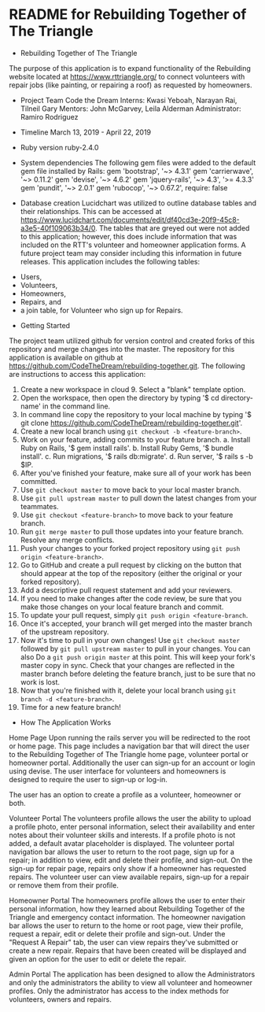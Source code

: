 # README for Rebuilding Together of The Triangle


* Rebuilding Together of The Triangle

The purpose of this application is to expand functionality of the Rebuilding
website located at https://www.rttriangle.org/ to connect volunteers with repair
jobs (like painting, or repairing a roof) as requested by homeowners.


* Project Team
Code the Dream Interns: Kwasi Yeboah, Narayan Rai, Tilneil Gary
Mentors: John McGarvey, Leila Alderman
Administrator: Ramiro Rodriguez


* Timeline
March 13, 2019 - April 22, 2019


* Ruby version
ruby-2.4.0


* System dependencies
The following gem files were added to the default gem file installed by Rails: 
gem 'bootstrap', '~> 4.3.1'
gem 'carrierwave', '~> 0.11.2'
gem 'devise', '~> 4.6.2'
gem 'jquery-rails', '~> 4.3', '>= 4.3.3'
gem 'pundit', '~> 2.0.1'
gem 'rubocop', '~> 0.67.2', require: false


* Database creation
Lucidchart was utilized to outline database tables and their relationships. This
can be accessed at https://www.lucidchart.com/documents/edit/df40cd3e-20f9-45c8-a3e5-40f109063b34/0. 
The tables that are greyed out were not added to this application; however, this 
does include information that was included on the RTT's volunteer and homeowner
application forms. A future project team may consider including this information
in future releases. This application includes the following tables:
- Users,
- Volunteers, 
- Homeowners, 
- Repairs, and
- a join table, for Volunteer who sign up for Repairs.


* Getting Started

The project team utilized github for version control and created forks of this
repository and merge changes into the master. The repository for this application
is available on github at https://github.com/CodeTheDream/rebuilding-together.git.
The following are instructions to access this application: 
1. Create a new workspace in cloud 9. Select a "blank" template option. 
2. Open the workspace, then open the directory by typing '$ cd directory-name'
   in the command line.
3. In command line copy the repository to your local machine by typing '$ git clone
   https://github.com/CodeTheDream/rebuilding-together.git'. 
4. Create a new local branch using `git checkout -b <feature-branch>`.
5. Work on your feature, adding commits to your feature branch.
    a. Install Ruby on Rails, '$ gem install rails'. 
    b. Install Ruby Gems, '$ bundle install'.
    c. Run migrations, '$ rails db:migrate'.
    d. Run server, '$ rails s -b $IP.
6. After you've finished your feature, make sure all of your work has been 
   committed.
7. Use `git checkout master` to move back to your local master branch.
8. Use `git pull upstream master` to pull down the latest changes from your
   teammates.
9. Use `git checkout <feature-branch>` to move back to your feature branch.
10. Run `git merge master` to pull those updates into your feature branch. 
    Resolve any merge conflicts.
11. Push your changes to your forked project repository using
   `git push origin <feature-branch>`.
12. Go to GitHub and create a pull request by clicking on the button that should
    appear at the top of the repository (either the original or your forked
    repository).
13. Add a descriptive pull request statement and add your reviewers.
14. If you need to make changes after the code review, be sure that you make
    those changes on your local feature branch and commit.
15. To update your pull request, simply `git push origin <feature-branch`.
16. Once it's accepted, your branch will get merged into the master branch of
    the upstream repository.
17. Now it's time to pull in your own changes! Use `git checkout master` 
    followed by `git pull upstream master` to pull in your changes. You can also
    Do a `git push origin master` at this point.  This will keep your fork's 
    master copy in sync. Check that your changes are reflected in the master 
    branch before deleting the feature branch, just to be sure that no work is 
    lost.
18. Now that you're finished with it, delete your local branch using
    `git branch -d <feature-branch>`.
19. Time for a new feature branch!


* How The Application Works

Home Page
Upon running the rails server you will be redirected to the root or home page.
This page includes a navigation bar that will direct the user to the Rebuilding 
Together of The Triangle home page, volunteer portal or homeowner portal. 
Additionally the user can sign-up for an account or login using devise. The user
interface for volunteers and homeowners is designed to require the user to sign-up
or log-in.

The user has an option to create a profile as a volunteer, homeowner or both.

Volunteer Portal
The volunteers profile allows the user the ability to upload a profile photo, enter
personal information, select their availability and enter notes about their 
volunteer skills and interests. If a profile photo is not added, a default avatar
placeholder is displayed. The volunteer portal navigation bar allows the user to
return to the root page, sign up for a repair; in addition to view, edit and
delete their profile, and sign-out. On the sign-up for repair page, repairs only
show if a homeowner has requested repairs. The volunteer user can view available 
repairs, sign-up for a repair or remove them from their profile. 

Homeowner Portal
The homeowners profile allows the user to enter their personal information, how 
they learned about Rebuilding Together of the Triangle and emergency contact 
information. The homeowner navigation bar allows the user to return to the home 
or root page, view their profile, request a repair, edit or delete their profile
and sign-out. Under the "Request A Repair" tab, the user can view repairs they've
submitted or create a new repair. Repairs that have been created will be displayed
and given an option for the user to edit or delete the repair. 

Admin Portal
The application has been designed to allow the Administrators and only the 
administrators the ability to view all volunteer and homeowner profiles. Only the
administrator has access to the index methods for volunteers, owners and repairs. 


<!--* Database initialization-->

<!--* How to run the test suite-->

<!--* Services (job queues, cache servers, search engines, etc.)-->

<!--* Deployment instructions-->

